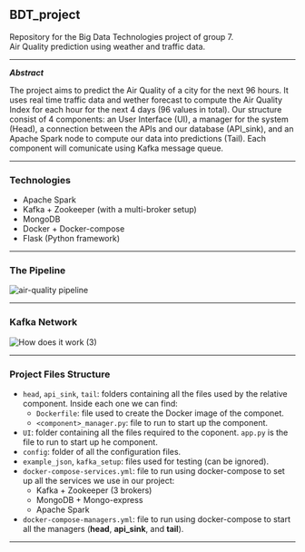 ## BDT_project

Repository for the Big Data Technologies project of group 7.<br>
Air Quality prediction using weather and traffic data.

---

***Abstract***

The project aims to predict the Air Quality of a city for the next 96 hours. It uses real time traffic data and wether forecast to compute the Air Quality Index for each hour for the next 4 days (96 values in total). Our structure consist of 4 components: an User Interface (UI), a manager for the system (Head), a connection between the APIs and our database (API_sink), and an Apache Spark node to compute our data into predictions (Tail). Each component will comunicate using Kafka message queue.

---

### Technologies

+ Apache Spark
+ Kafka + Zookeeper (with a multi-broker setup)
+ MongoDB
+ Docker + Docker-compose
+ Flask (Python framework)

---

### The Pipeline

![air-quality pipeline](https://github.com/SoloValue/BDT_project/assets/119301751/fe18eb64-0801-437d-9274-765754dc8f55)

---

### Kafka Network

![How does it work (3)](https://github.com/SoloValue/BDT_project/assets/119301751/6b31c4d9-d13d-4d33-aae0-6cab4e33041a)

---

### Project Files Structure

+ `head`, `api_sink`, `tail`: folders containing all the files used by the relative component. Inside each one we can find:
  + `Dockerfile`: file used to create the Docker image of the componet.
  + `<component>_manager.py`: file to run to start up the component.
+ `UI`: folder containing all the files required to the coponent. `app.py` is the file to run to start up he component.
+ `config`: folder of all the configuration files.
+ `example_json`, `kafka_setup`: files used for testing (can be ignored).
+ `docker-compose-services.yml`: file to run using docker-compose to set up all the services we use in our project:
  + Kafka + Zookeeper (3 brokers)
  + MongoDB + Mongo-express
  + Apache Spark
+ `docker-compose-managers.yml`: file to run using docker-compose to start all the managers (__head__, __api_sink__, and __tail__).

---
